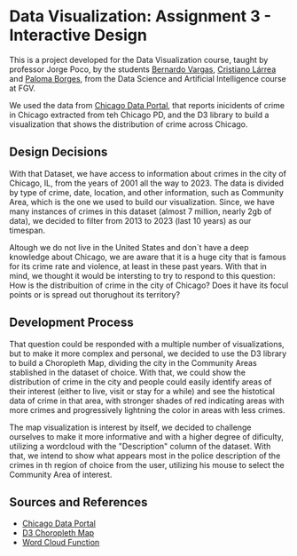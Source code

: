 # Data Visualization: Assignment 3 - Interactive Design

This is a project developed for the Data Visualization course, taught by professor Jorge Poco, by the students [Bernardo Vargas](https://github.com/bernardvma), [Cristiano Lárrea](https://github.com/cristianolarrea) and [Paloma Borges](https://github.com/palomavb), from the Data Science and Artificial Intelligence course at FGV.

We used the data from [Chicago Data Portal](https://data.cityofchicago.org/Public-Safety/Crimes-2001-to-Present/ijzp-q8t2), that reports inicidents of crime in Chicago extracted from teh Chicago PD, and the D3 library to build a visualization that shows the distribution of crime across Chicago.

## Design Decisions

With that Dataset, we have access to information about crimes in the city of Chicago, IL, from the years of 2001 all the way to 2023. The data is divided by type of crime, date, location, and other information, such as Community Area, which is the one we used to build our visualization. Since, we have many instances of crimes in this dataset (almost 7 million, nearly 2gb of data), we decided to filter from 2013 to 2023 (last 10 years) as our timespan.

Altough we do not live in the United States and don´t have a deep knowledge about Chicago, we are aware that it is a huge city that is famous for its crime rate and violence, at least in these past years. With that in mind, we thought it would be intersting to try to respond to this question: How is the distribuition of crime in the city of Chicago? Does it have its focul points or is spread out thorughout its territory?

## Development Process

That question could be responded with a multiple number of visualizations, but to make it more complex and personal, we decided to use the D3 library to build a Choropleth Map, dividing the city in the Community Areas stablished in the dataset of choice. With that, we could show the distribution of crime in the city and people could easily identify areas of their interest (either to live, visit or stay for a while) and see the histotical data of crime in that area, with stronger shades of red indicating areas with more crimes and progressively lightning the color in areas with less crimes.

The map visualization is interest by itself, we decided to challenge ourselves to make it more informative and with a higher degree of dificulty, utilizing a wordcloud with the "Description" column of the dataset. With that, we intend to show what appears most in the police description of the crimes in th region of choice from the user, utilizing his mouse to select the Community Area of interest.

## Sources and References
- [Chicago Data Portal](https://data.cityofchicago.org/Public-Safety/Crimes-2001-to-Present/ijzp-q8t2)
- [D3 Choropleth Map](https://observablehq.com/@chagel/d3-choropleth)
- [Word Cloud Function](https://observablehq.com/@d3/word-cloud)
